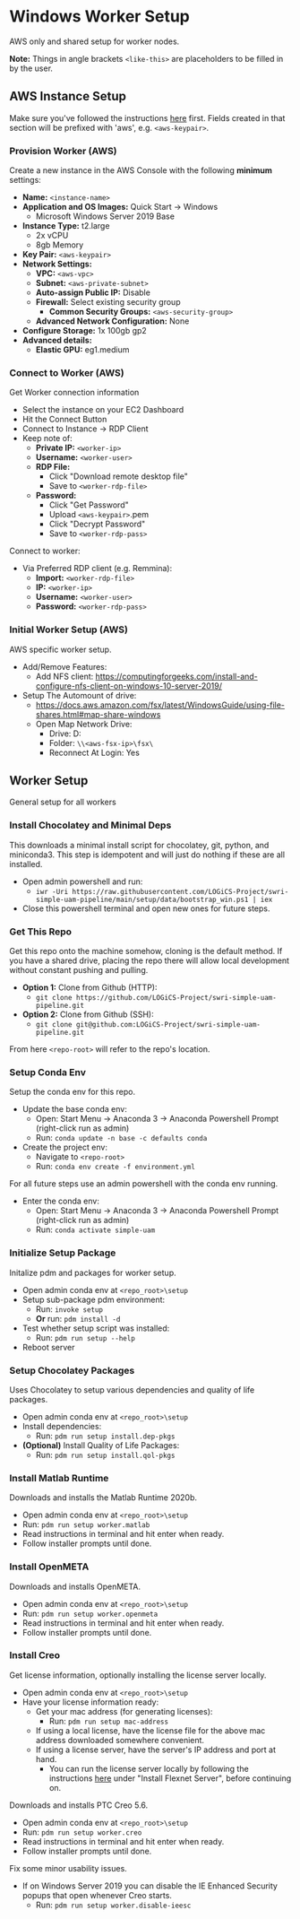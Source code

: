 # Windows Worker Setup

AWS only and shared setup for worker nodes.

**Note:** Things in angle brackets `<like-this>` are placeholders to be filled in
by the user.

## AWS Instance Setup

Make sure you've followed the instructions [here](README_AWS.md) first.
Fields created in that section will be prefixed with 'aws', e.g. `<aws-keypair>`.

### Provision Worker (AWS)

Create a new instance in the AWS Console with the following **minimum** settings:

  - **Name:** `<instance-name>`
  - **Application and OS Images:** Quick Start -> Windows
    - Microsoft Windows Server 2019 Base
  - **Instance Type:** t2.large
    - 2x vCPU
    - 8gb Memory
  - **Key Pair:** `<aws-keypair>`
  - **Network Settings:**
    - **VPC:** `<aws-vpc>`
    - **Subnet:** `<aws-private-subnet>`
    - **Auto-assign Public IP:** Disable
    - **Firewall:** Select existing security group
      - **Common Security Groups:** `<aws-security-group>`
    - **Advanced Network Configuration:** None
  - **Configure Storage:** 1x 100gb gp2
  - **Advanced details:**
    - **Elastic GPU:** eg1.medium

### Connect to Worker (AWS)

Get Worker connection information

 - Select the instance on your EC2 Dashboard
 - Hit the Connect Button
 - Connect to Instance -> RDP Client
 - Keep note of:
   - **Private IP:** `<worker-ip>`
   - **Username:** `<worker-user>`
   - **RDP File:**
     - Click "Download remote desktop file"
     - Save to `<worker-rdp-file>`
   - **Password:**
     - Click "Get Password"
     - Upload `<aws-keypair>`.pem
     - Click "Decrypt Password"
     - Save to `<worker-rdp-pass>`

Connect to worker:

  - Via Preferred RDP client (e.g. Remmina):
    - **Import:** `<worker-rdp-file>`
    - **IP:** `<worker-ip>`
    - **Username:** `<worker-user>`
    - **Password:** `<worker-rdp-pass>`

### Initial Worker Setup (AWS)

AWS specific worker setup.

  - Add/Remove Features:
    - Add NFS client: https://computingforgeeks.com/install-and-configure-nfs-client-on-windows-10-server-2019/
  - Setup The Automount of drive:
    - https://docs.aws.amazon.com/fsx/latest/WindowsGuide/using-file-shares.html#map-share-windows
    - Open Map Network Drive:
      - Drive: D:
      - Folder: `\\<aws-fsx-ip>\fsx\`
      - Reconnect At Login: Yes

## Worker Setup

General setup for all workers

### Install Chocolatey and Minimal Deps

This downloads a minimal install script for chocolatey, git, python, and
miniconda3.
This step is idempotent and will just do nothing if these are all installed.

  - Open admin powershell and run:
    - `iwr -Uri https://raw.githubusercontent.com/LOGiCS-Project/swri-simple-uam-pipeline/main/setup/data/bootstrap_win.ps1 | iex`
  - Close this powershell terminal and open new ones for future steps.

### Get This Repo

Get this repo onto the machine somehow, cloning is the default method.
If you have a shared drive, placing the repo there will allow local development
without constant pushing and pulling.

  - **Option 1:** Clone from Github (HTTP):
    - `git clone https://github.com/LOGiCS-Project/swri-simple-uam-pipeline.git`
  - **Option 2:** Clone from Github (SSH):
    - `git clone git@github.com:LOGiCS-Project/swri-simple-uam-pipeline.git`

From here `<repo-root>` will refer to the repo's location.

### Setup Conda Env

Setup the conda env for this repo.

  - Update the base conda env:
    - Open: Start Menu -> Anaconda 3 -> Anaconda Powershell Prompt (right-click run as admin)
    - Run: `conda update -n base -c defaults conda`
  - Create the project env:
    - Navigate to `<repo-root>`
    - Run: `conda env create -f environment.yml`

For all future steps use an admin powershell with the conda env running.

  - Enter the conda env:
    - Open: Start Menu -> Anaconda 3 -> Anaconda Powershell Prompt (right-click run as admin)
    - Run: `conda activate simple-uam`

### Initialize Setup Package

Initalize pdm and packages for worker setup.

  - Open admin conda env at `<repo_root>\setup`
  - Setup sub-package pdm environment:
    - Run: `invoke setup`
    - **Or** run: `pdm install -d`
  - Test whether setup script was installed:
    - Run: `pdm run setup --help`
  - Reboot server

### Setup Chocolatey Packages

Uses Chocolatey to setup various dependencies and quality of life packages.

  - Open admin conda env at `<repo_root>\setup`
  - Install dependencies:
    - Run: `pdm run setup install.dep-pkgs`
  - **(Optional)** Install Quality of Life Packages:
    - Run: `pdm run setup install.qol-pkgs`

### Install Matlab Runtime

Downloads and installs the Matlab Runtime 2020b.

  - Open admin conda env at `<repo_root>\setup`
  - Run: `pdm run setup worker.matlab`
  - Read instructions in terminal and hit enter when ready.
  - Follow installer prompts until done.

### Install OpenMETA

Downloads and installs OpenMETA.

  - Open admin conda env at `<repo_root>\setup`
  - Run: `pdm run setup worker.openmeta`
  - Read instructions in terminal and hit enter when ready.
  - Follow installer prompts until done.

### Install Creo

Get license information, optionally installing the license server locally.

  - Open admin conda env at `<repo_root>\setup`
  - Have your license information ready:
    - Get your mac address (for generating licenses):
      - Run: `pdm run setup mac-address`
    - If using a local license, have the license file for the above mac
      address downloaded somewhere convenient.
    - If using a license server, have the server's IP address and port at hand.
      - You can run the license server locally by following the instructions
        [here](README_LICENSE.md) under "Install Flexnet Server", before
        continuing on.

Downloads and installs PTC Creo 5.6.

  - Open admin conda env at `<repo_root>\setup`
  - Run: `pdm run setup worker.creo`
  - Read instructions in terminal and hit enter when ready.
  - Follow installer prompts until done.

Fix some minor usability issues.

  - If on Windows Server 2019 you can disable the IE Enhanced Security popups
    that open whenever Creo starts.
    - Run: `pdm run setup worker.disable-ieesc`
